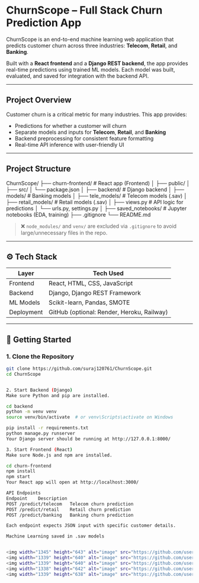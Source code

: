 # ChurnScope – Full Stack Churn Prediction App

ChurnScope is an end-to-end machine learning web application that predicts customer churn across three industries: **Telecom**, **Retail**, and **Banking**.

Built with a **React frontend** and a **Django REST backend**, the app provides real-time predictions using trained ML models. Each model was built, evaluated, and saved for integration with the backend API.

---

## Project Overview

Customer churn is a critical metric for many industries. This app provides:

- Predictions for whether a customer will churn
- Separate models and inputs for **Telecom**, **Retail**, and **Banking**
- Backend preprocessing for consistent feature formatting
- Real-time API inference with user-friendly UI

---

## Project Structure
ChurnScope/
├── churn-frontend/ # React app (Frontend)
│ ├── public/
│ ├── src/
│ └── package.json
│
├── backend/ # Django backend
│ ├── models/ # Banking models
│ ├── tele_models/ # Telecom models (.sav)
│ ├── retail_models/ # Retail models (.sav)
│ ├── views.py # API logic for predictions
│ └── urls.py, settings.py
│
├── saved_notebooks/ # Jupyter notebooks (EDA, training)
├── .gitignore
└── README.md


> ❌ `node_modules/` and `venv/` are excluded via `.gitignore` to avoid large/unnecessary files in the repo.

---

## ⚙️ Tech Stack

| Layer       | Tech Used                  |
|-------------|----------------------------|
| Frontend    | React, HTML, CSS, JavaScript |
| Backend     | Django, Django REST Framework |
| ML Models   | Scikit-learn, Pandas, SMOTE |
| Deployment  | GitHub (optional: Render, Heroku, Railway) |

---

## 🚀 Getting Started

### 1. Clone the Repository

```bash
git clone https://github.com/suraj120761/ChurnScope.git
cd ChurnScope


2. Start Backend (Django)
Make sure Python and pip are installed.

cd backend
python -m venv venv
source venv/bin/activate  # or venv\Scripts\activate on Windows

pip install -r requirements.txt
python manage.py runserver
Your Django server should be running at http://127.0.0.1:8000/

3. Start Frontend (React)
Make sure Node.js and npm are installed.

cd churn-frontend
npm install
npm start
Your React app will open at http://localhost:3000/

API Endpoints
Endpoint	Description
POST /predict/telecom	Telecom churn prediction
POST /predict/retail	Retail churn prediction
POST /predict/banking	Banking churn prediction

Each endpoint expects JSON input with specific customer details.

Machine Learning saved in .sav models


<img width="1345" height="643" alt="image" src="https://github.com/user-attachments/assets/cac10d5b-1aa8-40f1-a1a8-9a1ca5d0b452" />
<img width="1339" height="640" alt="image" src="https://github.com/user-attachments/assets/3908f5a4-6612-4a18-9b81-f58560ed47e3" />
<img width="1339" height="640" alt="image" src="https://github.com/user-attachments/assets/3a398ac9-4d4c-419f-9c22-3a2aa93b2fe5" />
<img width="1338" height="642" alt="image" src="https://github.com/user-attachments/assets/3262afa3-de78-4391-85db-99a55d36bf82" />
<img width="1339" height="638" alt="image" src="https://github.com/user-attachments/assets/b06775cf-42d5-465e-9135-2a09d1785dfa" />




